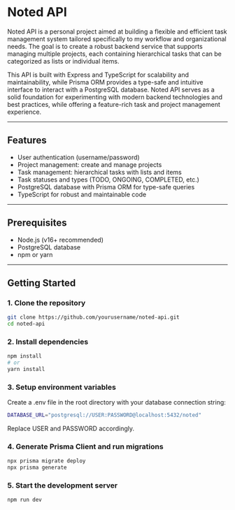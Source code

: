 # Noted API

Noted API is a personal project aimed at building a flexible and efficient task management system tailored specifically to my workflow and organizational needs. The goal is to create a robust backend service that supports managing multiple projects, each containing hierarchical tasks that can be categorized as lists or individual items.

This API is built with Express and TypeScript for scalability and maintainability, while Prisma ORM provides a type-safe and intuitive interface to interact with a PostgreSQL database. Noted API serves as a solid foundation for experimenting with modern backend technologies and best practices, while offering a feature-rich task and project management experience.

---

## Features

- User authentication (username/password)
- Project management: create and manage projects
- Task management: hierarchical tasks with lists and items
- Task statuses and types (TODO, ONGOING, COMPLETED, etc.)
- PostgreSQL database with Prisma ORM for type-safe queries
- TypeScript for robust and maintainable code

---

## Prerequisites

- Node.js (v16+ recommended)
- PostgreSQL database
- npm or yarn

---

## Getting Started

### 1. Clone the repository

```bash
git clone https://github.com/yourusername/noted-api.git
cd noted-api
```

### 2. Install dependencies

```bash
npm install
# or
yarn install
```

### 3. Setup environment variables

Create a .env file in the root directory with your database connection string:

```bash
DATABASE_URL="postgresql://USER:PASSWORD@localhost:5432/noted"
```

Replace USER and PASSWORD accordingly.

### 4. Generate Prisma Client and run migrations

```bash
npx prisma migrate deploy
npx prisma generate
```

### 5. Start the development server

```bash
npm run dev
```
